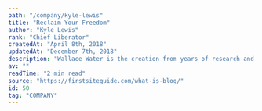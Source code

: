 ```yaml
---
path: "/company/kyle-lewis"
title: "Reclaim Your Freedom"
author: "Kyle Lewis"
rank: "Chief Liberator"
createdAt: "April 8th, 2018"
updatedAt: "December 7th, 2018"
description: "Wallace Water is the creation from years of research and testing water quality for homeowners, family, and friends to help them make an educated decision on what's worthwhile to purchase for their household needs. Educating the community one at a time was fulfilling, yet too much time was invested on those who really don’t have the right knowledge or drive to stop consuming city tap water and big business bottled water."
av: ""
readTime: "2 min read"
source: "https://firstsiteguide.com/what-is-blog/"
id: 50
tag: "COMPANY"
---
```


